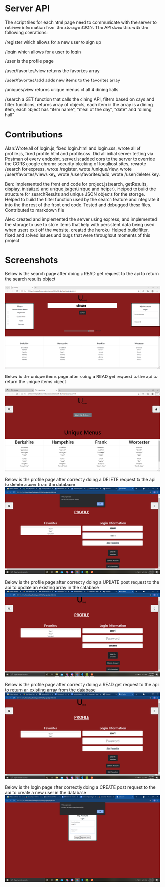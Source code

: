 # Server API
The script files for each html page need to communicate with the server to retrieve information from the storage JSON. The API does this with the following operations:

/register which allows for a new user to sign up

/login which allows for a user to login

/user is the profile page

/user/favorites/view returns the favorites array

/user/favorites/add adds new items to the favorites array 

/uniques/view returns unique menus of all 4 dining halls

/search a GET function that calls the dining API, filters based on days and filter functions, returns array of objects, each item in the array is a dining item, each object has "item name", "meal of the day", "date" and "dining hall"

# Contributions
Alan:Wrote all of login.js, fixed login.html and login.css, wrote all of profile.js, fixed profile.html and profile.css. Did all initial 
server testing via Postman of every endpoint.
server.js: added cors to the server to override the CORS google chrome security blocking of localhost sites, rewrote /search for 
express, wrote /register, wrote /unique/view, wrote /user/favorites/view/:key, wrote /user/favorites/add, wrote /user/delete/:key.

Ben: Implemented the front end code for project.js(search, getResults, display, initialize) and unique.js(getUnique and helper). Helped to build the structure for searchResults and unique JSON objects for the storage. Helped to build the filter function used by the search feature and integrate it into the the rest of the front end code. Tested and debugged these files. Contributed to markdown file

Alex: created and implemented the server using express, and implemented the storage to use to store items that help with persistent data being used when users exit off the website, created the heroku. Helped build filter. fixed and solved issues and bugs that were throughout moments of this project

# Screenshots
Below is the search page after doing a READ get request to the api to return the search results object

![example image](/img/screenshotSearch.png)

Below is the unique items page after doing a READ get request to the api to return the unique items object

![example image](/img/screenshotUnique.png)


Below is the profile page after correctly doing a DELETE request to the api to delete a user from the database
![example image](/img/profileDeleteAccount.png)

Below is the profile page after correctly doing a UPDATE post request to the api to update an existing array in the database 
![example image](/img/profileAddFavorite.png)

Below is the profile page after correctly doing a READ get request to the api to return an existing array from the database
![example image](/img/profileGetFavorites.png)

Below is the login page after correctly doing a CREATE post request to the api to create a new user in the database
![example image](/img/loginRegister.png)
